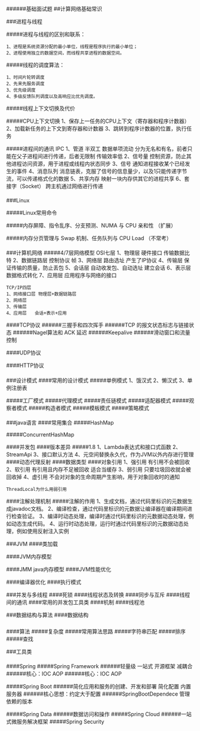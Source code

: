 ######基础面试题
##计算网络基础常识

###进程与线程

#####进程与线程的区别和联系：

    1、进程是系统资源分配的最小单位，线程是程序执行的最小单位；
    2、进程使用独立的数据空间，而线程共享进程的数据空间。

#####线程的调度算法：
    
    1、时间片轮转调度
    2、先来先服务调度
    3、优先级调度
    4、多级反馈队列调度以及高响应比优先调度。

#####线程上下文切换及代价


#####CPU上下文切换
    1、保存上一任务的CPU上下文（寄存器和程序计数器）
    2、加载新任务的上下文到寄存器和计数器
    3、跳转到程序计数器的位置，执行任务
   
   
#####进程间的通讯 IPC
    1、管道  半双工  数据单项流动   分为无名和有名，前者只能在父子进程间进行传递，后者无限制     传输效率低
    2、信号量  控制资源，防止其他进程访问资源，用于进程或线程内状态同步
    3、信号    通知进程接收某个已经发生的事件
    4、消息队列      消息链表，克服了信号的信息量少，以及1只能传递字节流，可以传递格式化的数据
    5、共享内存     映射一块内存供其它的进程共享
    6、套接字（Socket）   跨主机通过网络进行传递
####
  
###Linux


#####Linux常用命令


#####内存屏障、指令乱序、分支预测、NUMA 与 CPU 亲和性    （扩展）


#####内存分页管理与 Swap 机制、任务队列与 CPU Load （不常考）

####

###计算机网络
#####4/7层网络模型
    OSI七层
    1、物理层   硬件接口  传输数据比特
    2、数据链路层  控制协议  帧
    3、网络层   路由选址    产生了IP协议
    4、传输层   保证传输的质量，防止丢包
    5、会话层   自动收发包、自动选址  建立会话
    6、表示层   数据格式转化
    7、应用层   应用程序与网络的接口
    
    
    TCP/IP四层
    1、网络接口层 物理层+数据链路层
    2、网络层
    3、传输层
    4、应用层   会话+表示+应用
    
####TCP协议
######三握手和四次挥手
######TCP 的报文状态标志与链接状态
######Nagel算法和 ACK 延迟
######Keepalive
######滑动窗口和流量控制


####UDP协议

####HTTP协议

####

###设计模式
####常用的设计模式
#####单例模式
    1、饿汉式
    2、懒汉式
    3、单例注册表

#####工厂模式
#####代理模式
#####责任链模式
#####适配器模式
#####观察者模式
#####构造者模式
#####模板模式
#####策略模式

####

###java语言
####常用集合
#####HashMap

#####ConcurrentHashMap


####并发包
####版本差异
#####1.8
    1、Lambda表达式和接口式函数
    2、StreamApi
    3、接口默认方法
    4、元空间替换永久代，作为JVM以外内存进行管理
####动态代理反射
####数据类型
####对象引用
    1、强引用   有引用不会被回收
    2、软引用   有引用且内存不足被回收   适合当缓存
    3、弱引用   只要垃圾回收就会被回收掉
    4、虚引用   不会对对象的生命周期产生影响，用于对象回收时的通知
    
    ThreadLocal为什么用弱引用
####注解处理机制
#####注解的作用
    1、生成文档，通过代码里标识的元数据生成javadoc文档。
    2、编译检查，通过代码里标识的元数据让编译器在编译期间进行检查验证。
    3、编译时动态处理，编译时通过代码里标识的元数据动态处理，例如动态生成代码。
    4、运行时动态处理，运行时通过代码里标识的元数据动态处理，例如使用反射注入实例

###JVM
####类加载

####JVM内存模型

####JMM java内存模型
####JVM性能优化

####编译器优化
####执行模式



###并发与多线程
####死锁
####线程状态及转换
####同步与互斥
####线程间的通讯
####常用的并发包工具类
####机制
####线程池

###数据结构与算法
####数据结构
#####

####算法
#####复杂度
#####常用算法思路
#####字符串匹配
#####排序
#####查找

###工具类
####


####Spring
#####Spring Framework
######轻量级 一站式 开源框架 减耦合
######核心：IOC  AOP
######核心：IOC  AOP


#####Spring Boot
######简化应用和服务的创建、开发和部署 简化配置 内置服务器
######核心思想：约定大于配置
######SpringBootDependece 管理依赖的版本

#####Spring Data
######数据访问和操作
#####Spring Cloud
######一站式微服务解决框架
#####Spring Security